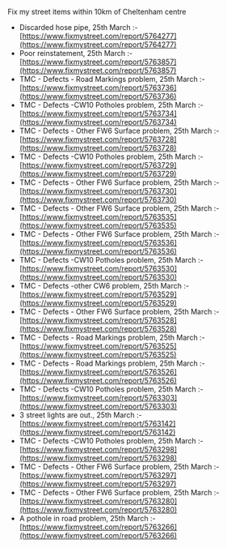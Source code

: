 Fix my street items within 10km of Cheltenham centre

<!-- fix_marker starts -->

- Discarded hose pipe, 25th March :- [https://www.fixmystreet.com/report/5764277](https://www.fixmystreet.com/report/5764277)
- Poor reinstatement, 25th March :- [https://www.fixmystreet.com/report/5763857](https://www.fixmystreet.com/report/5763857)
- TMC - Defects - Road Markings problem, 25th March :- [https://www.fixmystreet.com/report/5763736](https://www.fixmystreet.com/report/5763736)
- TMC - Defects -CW10 Potholes problem, 25th March :- [https://www.fixmystreet.com/report/5763734](https://www.fixmystreet.com/report/5763734)
- TMC - Defects - Other FW6  Surface problem, 25th March :- [https://www.fixmystreet.com/report/5763728](https://www.fixmystreet.com/report/5763728)
- TMC - Defects -CW10 Potholes problem, 25th March :- [https://www.fixmystreet.com/report/5763729](https://www.fixmystreet.com/report/5763729)
- TMC - Defects - Other FW6  Surface problem, 25th March :- [https://www.fixmystreet.com/report/5763730](https://www.fixmystreet.com/report/5763730)
- TMC - Defects - Other FW6  Surface problem, 25th March :- [https://www.fixmystreet.com/report/5763535](https://www.fixmystreet.com/report/5763535)
- TMC - Defects - Other FW6  Surface problem, 25th March :- [https://www.fixmystreet.com/report/5763536](https://www.fixmystreet.com/report/5763536)
- TMC - Defects -CW10 Potholes problem, 25th March :- [https://www.fixmystreet.com/report/5763530](https://www.fixmystreet.com/report/5763530)
- TMC - Defects -other CW6 problem, 25th March :- [https://www.fixmystreet.com/report/5763529](https://www.fixmystreet.com/report/5763529)
- TMC - Defects - Other FW6  Surface problem, 25th March :- [https://www.fixmystreet.com/report/5763528](https://www.fixmystreet.com/report/5763528)
- TMC - Defects - Road Markings problem, 25th March :- [https://www.fixmystreet.com/report/5763525](https://www.fixmystreet.com/report/5763525)
- TMC - Defects - Road Markings problem, 25th March :- [https://www.fixmystreet.com/report/5763526](https://www.fixmystreet.com/report/5763526)
- TMC - Defects -CW10 Potholes problem, 25th March :- [https://www.fixmystreet.com/report/5763303](https://www.fixmystreet.com/report/5763303)
- 3 street lights are out., 25th March :- [https://www.fixmystreet.com/report/5763142](https://www.fixmystreet.com/report/5763142)
- TMC - Defects -CW10 Potholes problem, 25th March :- [https://www.fixmystreet.com/report/5763298](https://www.fixmystreet.com/report/5763298)
- TMC - Defects - Other FW6  Surface problem, 25th March :- [https://www.fixmystreet.com/report/5763297](https://www.fixmystreet.com/report/5763297)
- TMC - Defects - Other FW6  Surface problem, 25th March :- [https://www.fixmystreet.com/report/5763280](https://www.fixmystreet.com/report/5763280)
- A pothole in road problem, 25th March :- [https://www.fixmystreet.com/report/5763266](https://www.fixmystreet.com/report/5763266)

<!-- fix_marker ends -->